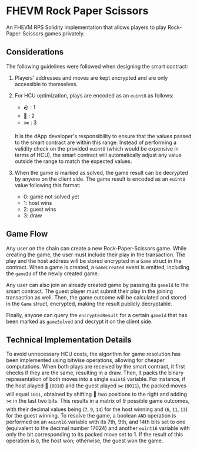 # FHEVM Rock Paper Scissors

An FHEVM RPS Solidity implementation that allows players to play Rock-Paper-Scissors games privately.

## Considerations

The following guidelines were followed when designing the smart contract:

1. Players' addresses and moves are kept encrypted and are only accessible to themselves.
2. For HCU optimization, plays are encoded as an `euint8` as follows:

   - 🪨 : 1
   - 🧻 : 2
   - ✂️ : 3

   It is the dApp developer's responsibility to ensure that the values passed to the smart contract are within this range. Instead of performing a validity check on the provided `euint8` (which would be expensive in terms of HCU), the smart contract will automatically adjust any value outside the range to match the expected values.

3. When the game is marked as solved, the game result can be decrypted by anyone on the client side. The game result is
   encoded as an `euint8` value following this format:
   - 0: game not solved yet
   - 1: host wins
   - 2: guest wins
   - 3: draw

## Game Flow

Any user on the chain can create a new Rock-Paper-Scissors game. While creating the game, the user must include their
play in the transaction. The play and the host address will be stored encrypted in a `Game` struct in the contract. When
a game is created, a `GameCreated` event is emitted, including the `gameId` of the newly created game.

Any user can also join an already created game by passing its `gameId` to the smart contract. The guest player must
submit their play in the joining transaction as well. Then, the game outcome will be calculated and stored in the `Game`
struct, encrypted, making the result publicly decryptable.

Finally, anyone can query the `encryptedResult` for a certain `gameId` that has been marked as `gameSolved` and decrypt
it on the client side.

## Technical Implementation Details

To avoid unnecessary HCU costs, the algorithm for game resolution has been implemented using bitwise operations,
allowing for cheaper computations. When both plays are received by the smart contract, it first checks if they are the
same, resulting in a draw. Then, it packs the binary representation of both moves into a single `euint8` variable. For
instance, if the host played 🧻 (`0010`) and the guest played ✂️ (`0011`), the packed moves will equal `1011`, obtained
by shifting 🧻 two positions to the right and adding ✂️ in the last two bits. This results in a matrix of 9 possible
game outcomes, with their decimal values being (`7`, `9`, `14`) for the host winning and (`6`, `11`, `13`) for the guest
winning. To resolve the game, a boolean `AND` operation is performed on an `euint16` variable with its 7th, 9th, and
14th bits set to one (equivalent to the decimal number 17024) and another `euint16` variable with only the bit
corresponding to its packed move set to 1. If the result of this operation is `0`, the host won; otherwise, the guest
won the game.
